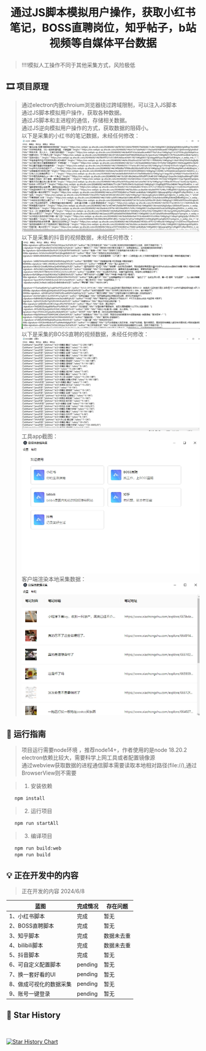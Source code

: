 # <p align="center">通过JS脚本模拟用户操作，获取小红书笔记，BOSS直聘岗位，知乎帖子，b站视频等自媒体平台数据</p>

[//]: # (https://github.com/ikatyang/emoji-cheat-sheet 表情仓库)


> !!!!模拟人工操作不同于其他采集方式，风险极低 

## 🎞️ 项目原理

> 通过electron内嵌chroium浏览器绕过跨域限制，可以注入JS脚本 \
> 通过JS脚本模拟用户操作，获取各种数据。 \
> 通过JS脚本和主进程的通信，存储相关数据。 \
> 通过JS逆向模拟用户操作的方式，获取数据的阻碍小。 \
> 以下是采集的小红书的笔记数据，未经任何修改：
> ![image](screenshot/xiaohongshu.png)
> 以下是采集的抖音的视频数据，未经任何修改：
> ![image](screenshot/douyin.png)
> 以下是采集的BOSS直聘的视频数据，未经任何修改：
> ![image](screenshot/BOSS直聘.png)
> 工具app截图：
> ![image](screenshot/app.png)
> 客户端渲染本地采集数据：
> ![image](screenshot/data.png)

## 🎨 运行指南

> 项目运行需要node环境 ，推荐node14+，作者使用的是node 18.20.2 \
> electron依赖比较大，需要科学上网工具或者配置镜像源 \
> 通过webview获取数据的进程通信脚本需要读取本地相对路径(file://),通过BrowserView则不需要 

> 1. 安装依赖

```bash
   npm install
```

> 2. 运行项目

```bash
   npm run startAll
```

> 3. 编译项目

```bash
   npm run build:web 
   npm run build 
```

## 💡 正在开发中的内容

> 正在开发的内容 2024/6/8
>

| 蓝图                       | 完成情况       | 存在问题        |
|--------------------------|------------|-------------|
| 1、小红书脚本          | 完成     | 暂无  |
| 2、BOSS直聘脚本        | 完成    | 暂无  |
| 3、知乎脚本            | 完成    | 数据未去重 |
| 4、bilibili脚本       | 完成    | 数据未去重  |
| 5、抖音脚本            | 完成    | 暂无 |
| 6、可自定义配置脚本      | pending    | 暂无 |
| 7、换一套好看的UI       | pending    | 暂无 |
| 8、做成可视化的数据采集   | pending    | 暂无 |
| 9、账号一键登录         | pending    | 暂无 |

## 🌟 Star History

<br>

[![Star History Chart](https://star-history.com/#liumengniu/crawler-client&Timeline)](https://star-history.com/#liumengniu/crawler-client&Timeline)



